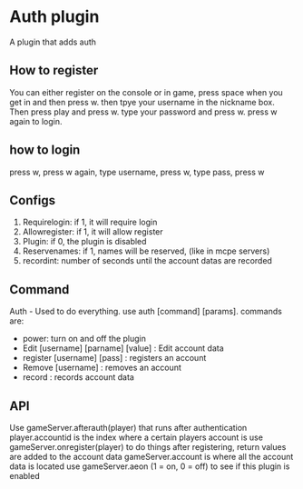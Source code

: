 # Auth plugin
A plugin that adds auth

## How to register
You can either register on the console or in game, press space when you get in and then press w. then tpye your username in the nickname box. Then press play and press w. type your password and press w. press w again to login.

## how to login
press w, press w again, type username, press w, type pass, press w

## Configs
 1. Requirelogin: if 1, it will require login
 2. Allowregister: if 1, it will allow register
 3. Plugin: if 0, the plugin is disabled
 4. Reservenames: if 1, names will be reserved, (like in mcpe servers)
 5. recordint: number of seconds until the account datas are recorded

## Command
Auth - Used to do everything. use auth [command] [params]. commands are:

 * power: turn on and off the plugin
 * Edit [username] [parname] [value] : Edit account data
 * register [username] [pass] : registers an account
 * Remove [username] : removes an account
 * record : records account data

## API

Use gameServer.afterauth(player) that runs after authentication
player.accountid is the index where a certain players account is
use gameServer.onregister(player) to do things after registering, return values are added to the account data
gameServer.account is where all the account data is located
use gameServer.aeon (1 = on, 0 = off) to see if this plugin is enabled

